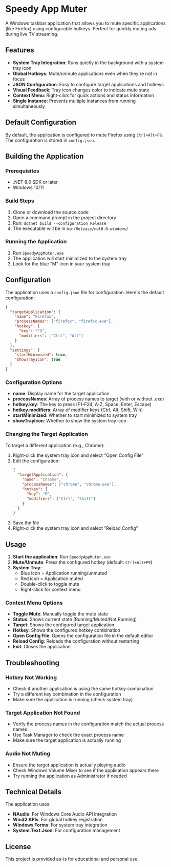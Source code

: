 # Speedy App Muter

A Windows taskbar application that allows you to mute specific applications (like Firefox) using configurable hotkeys. Perfect for quickly muting ads during live TV streaming.

## Features

- **System Tray Integration**: Runs quietly in the background with a system tray icon
- **Global Hotkeys**: Mute/unmute applications even when they're not in focus
- **JSON Configuration**: Easy to configure target applications and hotkeys
- **Visual Feedback**: Tray icon changes color to indicate mute state
- **Context Menu**: Right-click for quick actions and status information
- **Single Instance**: Prevents multiple instances from running simultaneously

## Default Configuration

By default, the application is configured to mute Firefox using `Ctrl+Alt+F9`. The configuration is stored in `config.json`.

## Building the Application

### Prerequisites
- .NET 8.0 SDK or later
- Windows 10/11

### Build Steps
1. Clone or download the source code
2. Open a command prompt in the project directory
3. Run: `dotnet build --configuration Release`
4. The executable will be in `bin/Release/net8.0-windows/`

### Running the Application
1. Run `SpeedyAppMuter.exe`
2. The application will start minimized to the system tray
3. Look for the blue "M" icon in your system tray

## Configuration

The application uses a `config.json` file for configuration. Here's the default configuration:

```json
{
  "targetApplication": {
    "name": "Firefox",
    "processNames": ["firefox", "firefox.exe"],
    "hotkey": {
      "key": "F9",
      "modifiers": ["Ctrl", "Alt"]
    }
  },
  "settings": {
    "startMinimized": true,
    "showTrayIcon": true
  }
}
```

### Configuration Options

- **name**: Display name for the target application
- **processNames**: Array of process names to target (with or without .exe)
- **hotkey.key**: The key to press (F1-F24, A-Z, Space, Enter, Escape)
- **hotkey.modifiers**: Array of modifier keys (Ctrl, Alt, Shift, Win)
- **startMinimized**: Whether to start minimized to system tray
- **showTrayIcon**: Whether to show the system tray icon

### Changing the Target Application

To target a different application (e.g., Chrome):

1. Right-click the system tray icon and select "Open Config File"
2. Edit the configuration:
   ```json
   {
     "targetApplication": {
       "name": "Chrome",
       "processNames": ["chrome", "chrome.exe"],
       "hotkey": {
         "key": "M",
         "modifiers": ["Ctrl", "Shift"]
       }
     }
   }
   ```
3. Save the file
4. Right-click the system tray icon and select "Reload Config"

## Usage

1. **Start the application**: Run `SpeedyAppMuter.exe`
2. **Mute/Unmute**: Press the configured hotkey (default: `Ctrl+Alt+F9`)
3. **System Tray**: 
   - Blue icon = Application running/unmuted
   - Red icon = Application muted
   - Double-click to toggle mute
   - Right-click for context menu

### Context Menu Options
- **Toggle Mute**: Manually toggle the mute state
- **Status**: Shows current state (Running/Muted/Not Running)
- **Target**: Shows the configured target application
- **Hotkey**: Shows the configured hotkey combination
- **Open Config File**: Opens the configuration file in the default editor
- **Reload Config**: Reloads the configuration without restarting
- **Exit**: Closes the application

## Troubleshooting

### Hotkey Not Working
- Check if another application is using the same hotkey combination
- Try a different key combination in the configuration
- Make sure the application is running (check system tray)

### Target Application Not Found
- Verify the process names in the configuration match the actual process names
- Use Task Manager to check the exact process name
- Make sure the target application is actually running

### Audio Not Muting
- Ensure the target application is actually playing audio
- Check Windows Volume Mixer to see if the application appears there
- Try running the application as Administrator if needed

## Technical Details

The application uses:
- **NAudio**: For Windows Core Audio API integration
- **Win32 APIs**: For global hotkey registration
- **Windows Forms**: For system tray integration
- **System.Text.Json**: For configuration management

## License

This project is provided as-is for educational and personal use. 